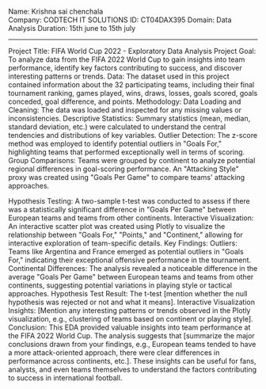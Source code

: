 Name: Krishna sai chenchala  
Company: CODTECH IT SOLUTIONS
ID: CT04DAX395
Domain: Data Analysis
Duration: 15th june to 15th july


----------------------------------------------------------------------------------------------------------------------------------------------------------------------------------------

Project Title: FIFA World Cup 2022 - Exploratory Data Analysis
Project Goal:
To analyze data from the FIFA 2022 World Cup to gain insights into team performance, identify key factors contributing to success, and discover interesting patterns or trends.
Data:
The dataset used in this project contained information about the 32 participating teams, including their final tournament ranking, games played, wins, draws, losses, goals scored, goals conceded, goal difference, and points.
Methodology:
Data Loading and Cleaning:
The data was loaded and inspected for any missing values or inconsistencies.
Descriptive Statistics:
Summary statistics (mean, median, standard deviation, etc.) were calculated to understand the central tendencies and distributions of key variables.
Outlier Detection:
The z-score method was employed to identify potential outliers in "Goals For," highlighting teams that performed exceptionally well in terms of scoring.
Group Comparisons:
Teams were grouped by continent to analyze potential regional differences in goal-scoring performance.
An "Attacking Style" proxy was created using "Goals Per Game" to compare teams' attacking approaches.

Hypothesis Testing:
A two-sample t-test was conducted to assess if there was a statistically significant difference in "Goals Per Game" between European teams and teams from other continents.
Interactive Visualization:
An interactive scatter plot was created using Plotly to visualize the relationship between "Goals For," "Points," and "Continent," allowing for interactive exploration of team-specific details.
Key Findings:
Outliers:   Teams like Argentina and France emerged as potential outliers in "Goals For," indicating their exceptional offensive performance in the tournament.
Continental Differences:  The analysis revealed a noticeable difference in the average "Goals Per Game" between European teams and teams from other continents, suggesting potential variations in playing style or tactical approaches.
Hypothesis Test Result: The t-test [mention whether the null hypothesis was rejected or not and what it means].
Interactive Visualization Insights: [Mention any interesting patterns or trends observed in the Plotly visualization, e.g., clustering of teams based on continent or playing style].
Conclusion:
This EDA provided valuable insights into team performance at the FIFA 2022 World Cup. The analysis suggests that [summarize the major conclusions drawn from your findings, e.g., European teams tended to have a more attack-oriented approach, there were clear differences in performance across continents, etc.]. These insights can be useful for fans, analysts, and even teams themselves to understand the factors contributing to success in international football.


